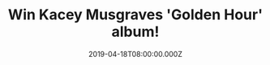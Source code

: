 ---
campaign-uuid: "c-0cb81cd1-fd8f-4126-bb6b-58bd2cce1c60"
type: "Competition"
category: "Music"
date: "2019-04-18T08:00:00.000Z"
end-date: "2019-06-18T22:59:00.000Z"
disable-form: false
is_promoted: false
has_entry_page: true
title: "Win Kacey Musgraves 'Golden Hour' album!"
competition-description: "<p>The brand new cd from the winner of Album of the Year\
  \ at The Grammys 2019 is finally here and we are giving away a copy for you. Country\
  \ superstar Kacey Musgraves fourth album Golden Hour, see's her follow her heart\
  \ which meant trying out new styles as well as writing some of the most honest and\
  \ genuine tunes of her career.</p>\n<p>Click below for a chance to win.</p>\n"
hero-header: "Win Kacey Musgraves 'Golden Hour' album!"
terms-confirmation: "N/A"
banner-img: "https://assets.expresslyapp.com/asset-d7fe95e2-4d6c-4827-9ae4-1b388a7e2fdc.jpg"
logo-left-href: "aaa.nme.com"
logo-left-image: "https://assets.expresslyapp.com/asset-c1b03a2c-14e7-4262-a45d-ff2530fb90ea.jpg"
logo-left-title: "nme aaa"
bg-image-hero: "https://assets.expresslyapp.com/asset-333729bb-8045-4491-8d1f-a93642b29934.jpg"
bg-image-first: "https://assets.expresslyapp.com/asset-2b0008a8-71a8-4bd8-b287-a381d4903507.jpg"
section1-content: "<p>While she’s often celebrated for her clever wordplay and witty\
  \ turns of phrase about small-town life, Musgraves says she avoided wrapping every\
  \ lyric 'up in a little bow' in favour of more direct, reflective songwriting.</p>\n\
  <p>In addition to reuniting with previous collaborators such as Luke Laird, Shane\
  \ McAnally, and Natalie Hemby, Musgraves sought out pals Ian Fitchuk and the Silver\
  \ Seas’ Daniel Tashian as her primary co-producers and co-writers.</p>\n<p>Enter\
  \ below for a chance to win Musgraves new album now and it could be coming home\
  \ with you.</p>\n"
entry-title: "Win Kacey Musgraves 'Golden Hour' album!"
entry-content: "<p>Enter the draw to win Kacey Musgraves 'Golden Hour' album by entering\
  \ below before 23:59 on 18th of June 2019.</p>\n"
has-winner: false
prize-description: "Kacey Musgraves 'Golden Hour' album"
special-conditions: "Multiple entries are allowed up to one every day\r\nThis competition\
  \ is also available on: http://club.expressly.io/competitons/kacey-musgraves-album-giveaway"
country-restrictions:
- "GB"
---